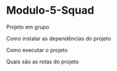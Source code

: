# Modulo-5-Squad

Projeto em grupo 

Como instalar as dependências do projeto 

Como executar o projeto 

Quais são as rotas do projeto 

